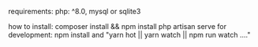 requirements:
 	php: ^8.0,
 	mysql or sqlite3

how to install:
    composer install && npm install
    php artisan serve
    for development: npm install and "yarn hot || yarn watch || npm run watch ...."
